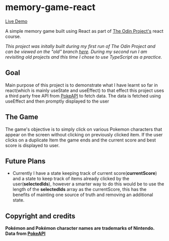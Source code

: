 # memory-game-react

[Live Demo]()

A simple memory game built using React as part of [The Odin Project's](https://www.theodinproject.com/) react course.

_This project was initally built during my first run of The Odin Project and can be viewed on the "old" branch [here](https://github.com/Ashish-Krishna-K/memory-game-react/tree/old). During my second run I am revisiting old projects and this time I chose to use TypeScript as a practice._

## Goal

Main purpose of this project is to demonstrate what I have learnt so far in react(which is mainly useState and useEffect) to that effect this project
uses a third party free API from [PokeAPI](https://pokeapi.co/) to fetch data. The data is fetched using useEffect and then promptly displayed to the user

## The Game

The game's objective is to simply click on various Pokemon characters that appear on the screen without clicking on previously clicked item. If the user clicks on a duplicate Item the game ends and the current score and best score is displayed to user.

## Future Plans

- Currently I have a state keeping track of current score(**currentScore**) and a state to keep track of items already clicked by the user(**selectedIds**), however a smarter way to do this would be to use the length of the **selectedIds** array as the currentScore, this has the benefits of mainting one source of truth and removing an additional state.

## Copyright and credits

**Pokémon and Pokémon character names are trademarks of Nintendo.**
**Data from [PokeAPI](https://pokeapi.co/)**